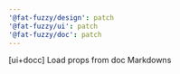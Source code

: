 ```yaml
---
'@fat-fuzzy/design': patch
'@fat-fuzzy/ui': patch
'@fat-fuzzy/doc': patch
---
```


[ui+docc] Load props from doc Markdowns
